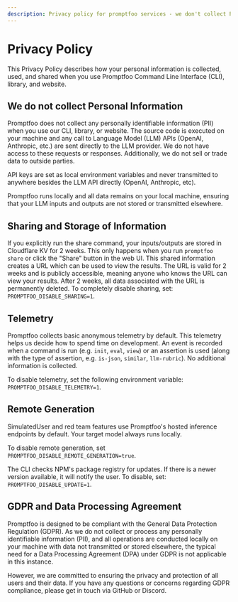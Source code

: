 ```yaml
---
description: Privacy policy for promptfoo services - we don't collect PII, API keys stay local, and telemetry is anonymous and opt-out
---
```


# Privacy Policy

This Privacy Policy describes how your personal information is collected, used, and shared when you use Promptfoo Command Line Interface (CLI), library, and website.

## We do not collect Personal Information

Promptfoo does not collect any personally identifiable information (PII) when you use our CLI, library, or website. The source code is executed on your machine and any call to Language Model (LLM) APIs (OpenAI, Anthropic, etc.) are sent directly to the LLM provider. We do not have access to these requests or responses. Additionally, we do not sell or trade data to outside parties.

API keys are set as local environment variables and never transmitted to anywhere besides the LLM API directly (OpenAI, Anthropic, etc).

Promptfoo runs locally and all data remains on your local machine, ensuring that your LLM inputs and outputs are not stored or transmitted elsewhere.

## Sharing and Storage of Information

If you explicitly run the share command, your inputs/outputs are stored in Cloudflare KV for 2 weeks. This only happens when you run `promptfoo share` or click the "Share" button in the web UI. This shared information creates a URL which can be used to view the results. The URL is valid for 2 weeks and is publicly accessible, meaning anyone who knows the URL can view your results. After 2 weeks, all data associated with the URL is permanently deleted. To completely disable sharing, set: `PROMPTFOO_DISABLE_SHARING=1`.

## Telemetry

Promptfoo collects basic anonymous telemetry by default. This telemetry helps us decide how to spend time on development. An event is recorded when a command is run (e.g. `init`, `eval`, `view`) or an assertion is used (along with the type of assertion, e.g. `is-json`, `similar`, `llm-rubric`). No additional information is collected.

To disable telemetry, set the following environment variable: `PROMPTFOO_DISABLE_TELEMETRY=1`.

## Remote Generation

SimulatedUser and red team features use Promptfoo's hosted inference endpoints by default. Your target model always runs locally.

To disable remote generation, set `PROMPTFOO_DISABLE_REMOTE_GENERATION=true`.

The CLI checks NPM's package registry for updates. If there is a newer version available, it will notify the user. To disable, set: `PROMPTFOO_DISABLE_UPDATE=1`.

## GDPR and Data Processing Agreement

Promptfoo is designed to be compliant with the General Data Protection Regulation (GDPR). As we do not collect or process any personally identifiable information (PII), and all operations are conducted locally on your machine with data not transmitted or stored elsewhere, the typical need for a Data Processing Agreement (DPA) under GDPR is not applicable in this instance.

However, we are committed to ensuring the privacy and protection of all users and their data. If you have any questions or concerns regarding GDPR compliance, please get in touch via GitHub or Discord.
